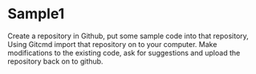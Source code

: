 # Sample1
Create a repository in Github, put some sample code into that repository, Using Gitcmd import that repository on to your computer. Make modifications to the existing code, ask for suggestions and upload the repository back on to github.
